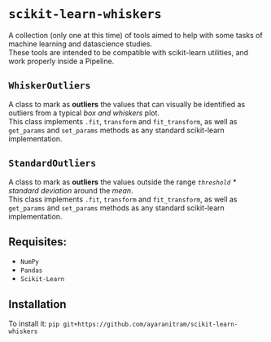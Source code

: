 # `scikit-learn-whiskers`
A collection (only one at this time) of tools aimed to help with some tasks of machine learning and datascience studies.  
These tools are intended to be compatible with scikit-learn utilities, and work properly inside a Pipeline.

## `WhiskerOutliers`
A class to mark as **outliers** the values that can visually be identified as outliers from a typical _box and whiskers_ plot.  
This class implements `.fit`, `transform` and `fit_transform`, as well as `get_params` and `set_params` methods as any standard scikit-learn implementation. 
  
## `StandardOutliers`
A class to mark as **outliers** the values outside the range _`threshold` * standard deviation_ around the _mean_.  
This class implements `.fit`, `transform` and `fit_transform`, as well as `get_params` and `set_params` methods as any standard scikit-learn implementation.

## Requisites:  
- `NumPy`
- `Pandas`
- `Scikit-Learn`

## Installation
To install it: `pip git+https://github.com/ayaranitram/scikit-learn-whiskers`
